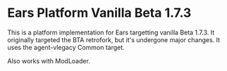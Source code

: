# Ears Platform Vanilla Beta 1.7.3

This is a platform implementation for Ears targetting vanilla Beta 1.7.3. It
originally targeted the BTA retrofork, but it's undergone major changes. It
uses the agent-vlegacy Common target.

Also works with ModLoader.

